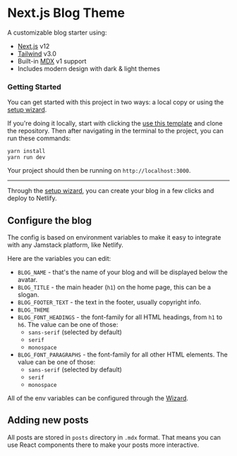 # Next.js Blog Theme

A customizable blog starter using:
- [Next.js](https://github.com/vercel/next.js) v12
- [Tailwind](https://tailwindcss.com/) v3.0
- Built-in [MDX](https://mdxjs.com/) v1 support
- Includes modern design with dark & light themes

### Getting Started

You can get started with this project in two ways: a local copy or using the [setup wizard](https://nextjs-wizard.netlify.app/).

If you're doing it locally, start with clicking the [use this template](https://github.com/netlify-templates/nextjs-blog-theme/generate) and clone the repository. Then after navigating in the terminal to the project, you can run these commands:

```shell
yarn install
yarn run dev
```

Your project should then be running on `http://localhost:3000`.

---

Through the [setup wizard](https://nextjs-wizard.netlify.app/), you can create your blog in a few clicks and deploy to Netlify.

## Configure the blog

The config is based on environment variables to make it easy to integrate with any Jamstack platform, like Netlify.

Here are the variables you can edit:

- `BLOG_NAME` - that's the name of your blog and will be displayed below the avatar.
- `BLOG_TITLE` - the main header (`h1`) on the home page, this can be a slogan.
- `BLOG_FOOTER_TEXT` - the text in the footer, usually copyright info.
- `BLOG_THEME`
- `BLOG_FONT_HEADINGS` - the font-family for all HTML headings, from `h1` to `h6`. The value can be one of those:
  - `sans-serif` (selected by default)
  - `serif`
  - `monospace`
- `BLOG_FONT_PARAGRAPHS` - the font-family for all other HTML elements. The value can be one of those:
  - `sans-serif` (selected by default)
  - `serif`
  - `monospace`

All of the env variables can be configured through the [Wizard](https://nextjs-wizard.netlify.app/).

## Adding new posts

All posts are stored in `posts` directory in `.mdx` format. That means you can use React components there to make your posts more interactive.
